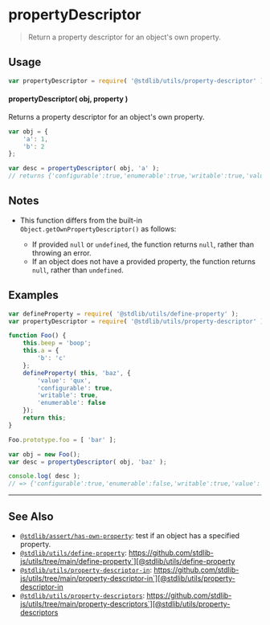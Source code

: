 <!--

@license Apache-2.0

Copyright (c) 2018 The Stdlib Authors.

Licensed under the Apache License, Version 2.0 (the "License");
you may not use this file except in compliance with the License.
You may obtain a copy of the License at

   http://www.apache.org/licenses/LICENSE-2.0

Unless required by applicable law or agreed to in writing, software
distributed under the License is distributed on an "AS IS" BASIS,
WITHOUT WARRANTIES OR CONDITIONS OF ANY KIND, either express or implied.
See the License for the specific language governing permissions and
limitations under the License.

-->

# propertyDescriptor

> Return a property descriptor for an object's own property.

<section class="usage">

## Usage

```javascript
var propertyDescriptor = require( '@stdlib/utils/property-descriptor' );
```

#### propertyDescriptor( obj, property )

Returns a property descriptor for an object's own property.

```javascript
var obj = {
    'a': 1,
    'b': 2
};

var desc = propertyDescriptor( obj, 'a' );
// returns {'configurable':true,'enumerable':true,'writable':true,'value':1}
```

</section>

<!-- /.usage -->

<section class="notes">

## Notes

-   This function differs from the built-in `Object.getOwnPropertyDescriptor()` as follows:

    -   If provided `null` or `undefined`, the function returns `null`, rather than throwing an error.
    -   If an object does not have a provided property, the function returns `null`, rather than `undefined`.

</section>

<!-- /.notes -->

<section class="examples">

## Examples

<!-- eslint no-undef: "error" -->

```javascript
var defineProperty = require( '@stdlib/utils/define-property' );
var propertyDescriptor = require( '@stdlib/utils/property-descriptor' );

function Foo() {
    this.beep = 'boop';
    this.a = {
        'b': 'c'
    };
    defineProperty( this, 'baz', {
        'value': 'qux',
        'configurable': true,
        'writable': true,
        'enumerable': false
    });
    return this;
}

Foo.prototype.foo = [ 'bar' ];

var obj = new Foo();
var desc = propertyDescriptor( obj, 'baz' );

console.log( desc );
// => {'configurable':true,'enumerable':false,'writable':true,'value':'qux'}
```

</section>

<!-- /.examples -->

<!-- Section for related `stdlib` packages. Do not manually edit this section, as it is automatically populated. -->

<section class="related">

* * *

## See Also

-   [`@stdlib/assert/has-own-property`][@stdlib/assert/has-own-property]: test if an object has a specified property.
-   [`@stdlib/utils/define-property`][@stdlib/utils/define-property]: https://github.com/stdlib-js/utils/tree/main/define-property`][@stdlib/utils/define-property
-   [`@stdlib/utils/property-descriptor-in`][@stdlib/utils/property-descriptor-in]: https://github.com/stdlib-js/utils/tree/main/property-descriptor-in`][@stdlib/utils/property-descriptor-in
-   [`@stdlib/utils/property-descriptors`][@stdlib/utils/property-descriptors]: https://github.com/stdlib-js/utils/tree/main/property-descriptors`][@stdlib/utils/property-descriptors

</section>

<!-- /.related -->

<!-- Section for all links. Make sure to keep an empty line after the `section` element and another before the `/section` close. -->

<section class="links">

<!-- <related-links> -->

[@stdlib/assert/has-own-property]: https://github.com/stdlib-js/assert-has-own-property

[@stdlib/utils/define-property]: https://github.com/stdlib-js/utils/tree/main/define-property

[@stdlib/utils/property-descriptor-in]: https://github.com/stdlib-js/utils/tree/main/property-descriptor-in

[@stdlib/utils/property-descriptors]: https://github.com/stdlib-js/utils/tree/main/property-descriptors

<!-- </related-links> -->

</section>

<!-- /.links -->
